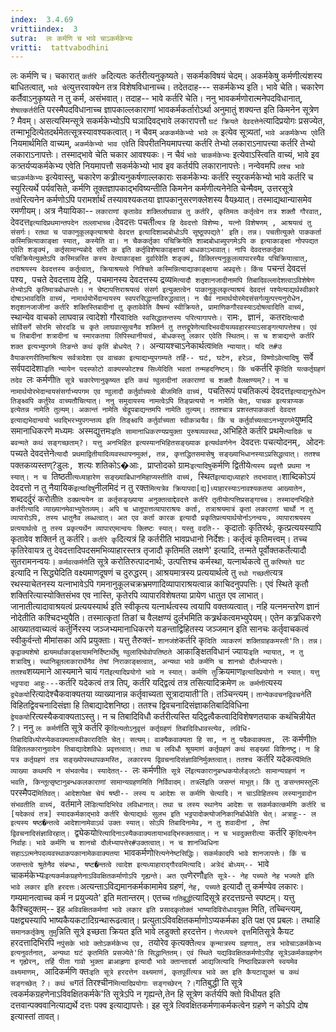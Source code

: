 ```yaml
---
index:  3.4.69
vrittiindex:  3
sutra:  लः कर्मणि च भावे चाऽकर्मकेभ्यः
vritti:  tattvabodhini 
---
```


लः कर्मणि च। चकारात् `कर्तरि क`दित्यतः कर्तरीत्यनुकृष्यते। सकर्मकविषयं चेदम्। अकर्मकेषु कर्मणीत्यंशस्य बाधितत्वात्, `भावे चे`त्युत्तरवाक्येन तत्र विशेषविधानाच्च। तदेतदाह--- सकर्मकेभ्य इति। भावे चेति। चकारेण कर्तैवाऽनुकृष्यते न तु कर्म, असंभवात्। तदाह-- भावे कर्तरि चेति। ननु भावकर्मणोरात्मनेपदविधानात्, `शेषात्कर्तरी`ति परस्मैपदविधानाच्च ज्ञापकाल्लकाराणां भावकर्मकर्तारोऽर्था अनुमातुं शक्यन्त इति किमनेन सूत्रेण ? मैवम्। असत्यस्मिन्सूत्रे सकर्मकेभ्योऽपि घञादिवद्भावे लकारापत्तौ `घटं क्रियते देवदत्तेने`त्यादिप्रयोगः प्रसज्येत, तन्माभूदित्येतदर्थमेतत्सूत्रस्यावश्यकत्वात्। न चैवम् `अककर्मकेभ्यो भावे लः` इत्येव सूत्र्यतां, `भावे अकर्मकेभ्य एवे`ति नियमार्थमिति वाच्यम्, `अकर्मकेभ्यो भाव एवे`ति विपरीतनियमापत्त्या कर्तरि तेभ्यो लकाराऽनापत्त्या कर्तरि तेभ्यो लकाराऽनापत्तेः। तस्माद्भावे चेति चकार आवश्यकः। न चैवं `भावे चाकर्मकेभ्यः` इत्येवाऽस्त्विति वाच्यं, भावे इव कत्र्तर्यप्यकर्मकेभ्य एवेति नियमापत्तौ सकर्मकेभ्यो भाव इव कर्तर्यपि लकारानापत्तेः। नन्वेवमपि `लश्च भावे चाऽकर्मकेभ्यः` इत्येवास्तु, चकारेण कत्र्रीत्यनुकर्षणाल्लकाराः सकर्मकेभ्यः कर्तरि स्युरकर्मकेभ्यो भावे कर्तरि च स्युरित्यर्थे पर्यवसिते, कर्मणि तूक्तज्ञापकाद्भविष्यन्तीति किमनेन कर्मणीत्यनेनेति चेन्मैवम्, उत्तरसूत्रे `तयो`रित्यनेन कर्मणोऽपि परामर्शार्थं तस्यावश्यकतया ज्ञापकानुसरणक्लेशस्य वैयथ्र्यात्। तस्माद्यथान्यासमेव रमणीयम्। अत्र नैयायिका-- `लकाराणां कृतावेव शक्तिर्लाघवान्न तु कर्तरि, कृतिमतः कर्तृत्वेन तत्र शक्तौ गौरवात्, `देवदत्त` इत्यादिप्रथमान्तपदेन तल्लाभाच्च। `देवदत्तः पचती`त्यत्र हि देवदत्तो विशेष्यः, यत्नो विशेषणम् , आश्रयत्वं तु संसर्गः। रतथा च पाकानुकूलकृत्याश्रयो देवदत्त इत्यादिशाब्दबोधोऽपि सूष्ठूपपद्यते' इति। तन्न। पचतीत्युक्ते पाककर्ता कस्मिन्नित्याकाङ्क्षा स्यात्, कस्येति वा। न चैककर्तृका पचिक्रियेति शाब्दबोधाब्युपगमेऽपि क इत्याकाङ्क्षा नोपपद्यत एवेति शङ्क्यं, कर्तृसामान्यबोदे सति क इति कर्तृविशेषाकाङ्क्षायां बाधकाऽभावात्। नापि देवदत्तकर्तृका पचिक्रियेत्युक्तेऽपि कस्मिन्नस्ति कस्य वेत्याकाङ्क्षा दुर्वारेवेति शङ्क्यं, विक्लित्त्यनुकूलव्यापारस्यैव पचिक्रियात्वात्, तदाश्रयस्य देवदत्तस्य कर्तृत्वात्, क्रियाश्रयत्वे निश्चिते कस्मिन्नित्याद्याकाङ्क्षाया अप्रवृत्तेः। किंच `पचन्तं देवदत्तं पश्य`, `पचते देवदत्ताय देहि`, `पचमानस्य देवदत्तस्य द्रव्य`मित्यादौ शतृशानजादीनामपि तिबादिवल्लादेशत्वाऽविशेषेण तेभ्योऽपि कृतिमात्रबोधापत्तेः। न चेष्टापत्तिराश्रयत्वं संसर्ग इत्युक्तत्वेन पाकानुकूलकृत्याश्रयं देवदत्तं पश्येत्याद्यर्थस्वीकारे दोषाऽभावदिति वाच्यं, नामार्थयोर्भेदान्वयस्य स्वपरसिद्धान्तविरुद्धत्वात्। न चैवं नामार्थयोरमेदसंसर्गव्युत्पत्त्यनुरोधेन, शतृशानजाजीनां कर्तरि शक्तिस्तिबादीनां तु कृतावेवेति वैषम्यं स्वीक्रियते, प्रामाणिकगौरवस्याऽदोषत्वादिति वाच्यं, `स्थान्येव वाचको लाघवान्न त्वादेशो गौरवा`दिति स्वसिद्धातन्तस्य परित्यागापत्तेः। `रामः`, `ज्ञानं`, `कतर`दित्यादौ सोर्विसर्गे सोरमि सोरदडि च कृते लाघवात्सुत्वनैव शक्तिर्न तु तत्तद्रूपेणेत्यादिभवदीयव्यवहारस्याऽसाङ्गत्यापत्तेश्च। एवं च तिबादीनां शत्रादीनां च स्मारकतया लिपिस्थानीयत्वं, बोधकस्तु लकार एवेति स्थितम्। स च शत्राद्यन्ते कर्तरि शक्त इत्यभ्युपगमे तिङन्ते कथं कृतिं बोधयेत् ?। `अन्यायश्चाऽनेकार्थत्व`मिति न्यायात्। यदि त#उ वैयाकरणरीतिमाश्रित्य सर्वत्रादेशा एव वाचका इत्याद्यभ्युपगम्यते तर्हि-- घटं, घटेन, हरेऽव, विष्णोऽवेत्यादिषु `सर्वे सर्वपदादेशाः` इति न्यायेन पदस्फोटो वाक्यस्फोटश्च सिध्येदिति भवतां तन्महदनिष्टम्। किं च `कर्तरि कृ`दिति यत्कर्तृग्रहणं तदेव `लः कर्मणी`ति सूत्रे चकारेणानुकृष्यत इति कथं ण्वुलादीनां लकाराणां च शक्तौ वैलक्षण्यम्?। न च नामार्थयोरभेदान्वयसंसर्गाभ्यपगम एव ण्वुलादौ कर्तुर्वाच्यत्वे बीजमिति वाच्यं, `पचतिरूपं पचतिकल्पं देवदत्त` इत्याद्यनुरोधेन तिङ्क्ष्वपि कर्तुरेव वाच्यतौचित्यात्। ननु समुदायस्य नामत्वेऽपि तिङ्प्रत्ययो न नामेति चेत्, पाचक इत्यत्राप्यक इत्येतन्न नामेति तुल्यम्। अकान्तं नामेति चेद्रूपबाद्यन्तमपि नामेति तुल्यम्। ततश्चात्र प्रशस्तपाककर्ता देवदत्त इत्याद्यभेदान्वयो भवद्भिरभ्युपगन्तव्य इति तिङ्क्ष्वपि कर्तुर्वाच्यता स्वीकत्र्वयैव। किं च कर्तुर्वाच्यत्वाऽनभ्युपगमे `युष्मदि समानाधिकरणे मध्यमः` `अस्मद्युत्तमः` इति सामानाधिकरण्यप्रयुक्ता पुरुषव्यवस्था, `अभिहिते कर्तरि प्रथमे`त्यादिकं च बवन्मते कथं सङ्गच्छताम्?। यत्तु अनभिहित इत्यस्यानभिहितसङ्ख्याक इत्यर्थवर्णनेन `देवदत्तः पचत्योदनम्`, `ओदनः पच्यते देवदत्तेने`त्यादौ प्रथमाद्वितीयादिव्यवस्थापनमुक्तं, तन्न, कृत्तद्धितसमासेषु सङ्ख्याभिधानस्याऽप्रसिद्धत्वात्। ततश्च `पक्तकव्यस्तण्?डुलः`, `शत्यः शतिकोऽ�आः`, `प्राप्तोदको ग्रामः` इत्यादिषु `कर्मणि द्वितीये`त्यस्य प्रवृत्तौ प्रथमा न स्यात्। न च `तिष्ठती`त्यध्याहारेण सङ्ख्याबिधानमिहाप्यस्तीति वाच्यं, `स्थित` इत्याद्यध्याहारे तदभावात्। `शाब्दिकोऽयं देवदत्तो न तु नैयायिक` इत्यादिषु `नीलमिदं न तु रक्त`मित्यत्रेव क्रियापदा[द्य]ध्याहारस्याऽनावश्यकतया आख्यातेन, `शब्ददर्दुरं करोती`ति ठक्प्रत्ययेन वा कर्तृसङ्ख्याया अनुक्तत्वाद्देवदत्ते कर्तरि तृतीयोत्पत्तिप्रसङ्गाच्च। तस्मादनभिहिते कर्तरीत्यादि व्याख्यानमेवाभ्युपेतव्यम्। अपि च धातूपात्तव्यापाराश्रयः कर्ता, तत्राश्रयमात्रं कृतां लकाराणां चार्थो न तु व्यापारोऽपि, तस्य धातुनैव लब्धत्वात्। अत एव कर्ता कारक इत्यादौ प्रकृतिप्रत्ययार्थयोर्नाऽनन्वयः, व्यापाराश्रयस्य प्रत्ययार्थत्वे तु तस्य प्रकृत्यर्थेन व्यापारएमान्वयः क्लिष्टः स्यात्। यस्तु वदति-- `कृदातोः कृतिरर्थः, कृत्प्रत्ययस्यापि कृतावेव शक्तिर्न तु कर्तरि। `कर्तरि कृ`दित्यत्रं हि कर्तरीति भावप्रधानो निर्देशः। कर्तृत्वं कृतिमत्त्वम्। तच्च कृतिरेवायत्र तु देवदत्तादिपदसमभिव्याहारस्तत्र तृजादौ कृतिमति लक्षणे' इत्यादि, तन्मते पूर्वोक्तकर्तेत्यादौ सुतरामनन्वयः। `कर्मवत्कर्मणे`ति सूत्रे करोतिरुत्पादनार्थः, उत्पत्तिश्च कर्मस्था, यत्नार्थकत्वे तु `करिष्यते घट` इत्यादि न सिद्ध्येदिति वक्ष्यमाणदूषणं च दुरुद्धरम्। आश्रयमात्रस्य प्रत्ययार्थत्वे तु `रथो गच्छती`त्यत्र रथस्याचेतनस्य यत्नाभावेऽपि गमनानुकूलचक्रभ्रमणादिव्यापाराश्रयत्वान्न काचिदनुपपत्तिः। एवं स्थिते कृतौ शक्तिरित्यास्योक्तिसंभव एव नास्ति, कृतेरपि व्यापारविशेषतया प्रायेण धातुत एव लाभात्। जानातीत्यादावाश्रयत्वं प्रत्ययस्यार्थ इति स्वीकृत्य यत्नार्थत्वस्य त्वयापि वक्तव्यत्वात्। नहि यत्नमन्तरेण ज्ञानं नोदेतीति कश्चिदभ्युपैति। तस्मात्कृतां तिङां च वैलक्षण्यं दुर्लभमिति कत्र्रर्थकत्वमभ्युपेयम्। एतेन कत्र्रधिकरणे आख्यातवाच्यत्वं कर्तुर्निरस्य जञ्जभ्यमानाधिकरणे यङन्ताद्विहितस्य जञ्जमान इति सानचः कर्तृवाचकत्वं स्वीकुर्वन्तो मीमांसका अपि प्रयुक्ताः। यत्तु तैरुक्तं- `शानजंशे`कर्तरि कृ`दिति व्याकरणं शक्तिग्राहकमस्ती'ति। तन्न। कृद्वाक्यशेषो ह्ययमर्थाकाङ्क्षायामनिर्दिष्टार्थेषु ण्वुलादिष्वेवोपतिष्ठते `आकाङ्क्षितविधानं ज्यायः` इति न्यायात्, न तु शत्रादिषु। स्थानिबूतलाकारार्थेनैव तेषां निराकाङ्क्षत्वात्, अन्यथा भावे कर्मणि च शानचो दौर्लभ्यापत्तेः। ततश्च `शय्यमाने आस्यमाने चायं गत` इत्यादिप्रयोगो भावे न स्यात्। कर्मणि तु `क्रियमाण` इत्यादिप्रयोगो न स्यात्। यत्तु भट्टपादा आहुः--- `कर्तरि यदेकत्वं तत्र तिप्, कर्तरि यद्द्वित्वं तत्र तसित्यादिक्रमेण `लः कर्मणी`त्यस्य `द्व्येकयो`रित्यादेश्चैकवाक्यतया व्याख्यानान्न कर्तृवाच्यता सूत्रादायाती'ति। तञ्चिन्त्यम्। `तान्येकवचनद्विवचने`ति विहितद्विवचनादिसंज्ञा हि तिबाद्यादेशनिष्ठा। ततश्च द्विवचनादिसंज्ञाकतिबादिविधिना `द्वेयकयो`रित्यस्यैकवाक्यताऽस्तु। न च तिबादिविधौ कर्तरीत्यस्ति यद्द्वित्वैकत्वादिविशेषणतयाक कथंचिन्नीयेत ?। ननु `लः कर्मणी`ति सूत्रे कर्तरि कृ`दित्यतोऽनुवृत्तं कर्तृग्रहणं तिबादिविधावस्त्येव, लविधि-तिबादिविध्योरप्येकवाक्यतास्वीकारादिति चेत्। सत्यम्। वाक्यैकवाक्यता हि सा, न तु पदैकवाक्यता, ` लः कर्मणी`ति विहितलकारानुवादेन तिबाद्यादेशविधेः प्रवृत्तत्वात्। तथा च लविधौ श्रूयमाणं कर्तृग्रहणं कथं सङ्ख्यां विशिनष्टु। न हि यत्र कर्तृग्रहणं तत्र सङ्ख्योपस्थापकमस्ति, लकारस्य द्विवचनादिसंज्ञाविनिर्मुक्तत्वात्। ततश्च `कर्तरि यदेकत्व`मिति व्याख्या कथमपि न संभवत्येव। स्यादेतत्-- `लः कर्मणी`ति सूत्रे `ल` इत्यकारानुबन्धकयोर्लङ्लटोः सामान्यग्रहणं न भवति, किन्तूत्सृष्टानुबन्धकलकाराणां सामान्यग्रहणमिति निर्विवादम्। तत्र `ल` इति जसन्तं माभूत्। किं तु ङसन्तमस्तु `लः परस्मैपद`मितिवत्। आदेशापेक्षा चेयं षष्ठी-- लस्य य आदेशः स कर्मणि चेत्यादि। न चाऽविहितस्य लस्यानुवादोन संभवतीति वाच्यं, `वर्तमाने ल`डित्यादिभिरेव लविधानात्। तथा च लस्य स्थानेय आदेशः स सकर्मकात्कर्मणि कर्तरि च [यदेकत्वं तत्र] स्यादकर्मकाद्भावे कर्तरि चेत्याद्यर्थः सुलभ इति भट्टपादोक्त्योजनिकानिर्बाधैवेति चेत्। अत्राहुः-- ल इत्यस्य षष्ठ�न्तत्वे आदेशानामेवाऽर्थ उक्तः स्यात्। सोऽपि तिबादिनामेव, न तु शवादीनां , तेषां द्विवचनादिसंज्ञाविरहात्। `द्व्येकयो`रित्यादिनाऽस्यैकवाक्यतायाभवद्भिरुक्तत्वात्। न च भवदुक्तरीत्या `कर्तरि कृ`दित्यनेन निर्वाहः। भावे कर्मणि च शानचो दौर्लभ्यापत्तेर#उक्तत्वात्। न च शानज्विधिना सहाऽऽत्मनेपदव्यवस्थाकपकानामेकवाक्यतया `भावकर्मणो`रित्यनेनेष्टसिद्धिः। सकर्मकादपि भावे शानजापत्तेः। किं च जसन्तत्वे श्रुतेनैव संबन्धः, षष्ट�न्तत्वे त्वादेश इत्यध्याहाराद्गौरवमित्यादि। अत्रेदं बोध्यम्-- `भावे चाकर्मकेभ्यः` इत्यकर्मकग्रहणेनाऽविवक्षितकर्माणोऽपि गृह्यन्ते। अत एव `णेरणौ` इति सूत्रे-- नेह पच्यते नेह भज्यते इति भावे लकार इति हरदत्तः। `अत्यन्ताऽविद्यमानकर्मकामामेव ग्रहणं, `नेह, पच्यते` इत्यादौ तु कर्मण्येव लकारः। गम्यमानत्वाच्च कर्म न प्रयुज्यते' इति मतान्तरम्। एतच्च `गतिबुद्धी`त्यादिसूत्रे हरदत्तग्रन्ते स्पष्टम्। यत्तु कैश्चिदुक्तम्-- इह `अविवक्षितकर्मणां भावे लकार इति प्रसादकृतोक्तं भाष्यादिविरोधादयुक्त` मिति, तच्चिन्त्यम्, पक्षद्व्यस्यापि भाष्यकैयकटादिग्रन्थारूढत्वात्। प्रत्युताऽविवक्षितकर्माणोऽप्यकर्मका इति पक्ष एव प्रबलः। तथाहि `समानकर्तृकेषु तुमु`न्निति सूत्रे इच्छता क्रियत इति भावे लडुक्तो हरदत्तेन। `णेरध्ययने वृत्त`मितिसूत्रे कैयट हरदत्तादिभिरपि `नपुंसके भावे क्तोऽकर्मकेभ्य एव, `तयोरेव कृत्यक्ते`त्यत्र कृन्मात्रस्य ग्रहणात्, तत्र भावेचाऽकर्मकेभ्य इत्यनुवर्तनात्, अन्यथा घटं कृतमिति प्रसज्येते'ति सिद्धान्तितम्। एवं स्थिते यद्यविवक्षितकर्मणोऽपीह सूत्रेऽकर्मकग्रहणेन न गृह्येरन्, तर्हि पीता गावो भुक्ता ब्राआहृणा इत्यादौ भावे क्तान्तादर्श आद्यजित्यादि निष्ठादिप्रकरणे स्वयमेव वक्ष्यमाणम्, `आदिकर्मणि क्तः` इति सूत्रे हरदत्तेन वक्ष्यमाणं, कृतपूर्वीत्यत्र भावे क्त इति कैयटाद्युक्तं च कथं सङ्गच्छेत् ?। कथं च `गतं तिरश्चीन` मित्यादिप्रयोगाः सङ्गच्छेरन् ?। `गतिबुद्धी`ति सूत्रे त्वकर्मकग्रहणेनाऽविवक्षितकर्मके'ति सूत्रेऽपि न गृह्यन्ते,तेन हि सूत्रेण कर्तर्यपि क्तो विधीयत इति दत्तवान्पक्ववानित्याद्यर्थे दत्तः पक्व इत्याद्यापत्तेः। इह सूत्रे त्विवक्षितकर्मणाकर्मकत्वेन ग्रहणे न कोऽपि दोष इत्यास्तां तावत्।

